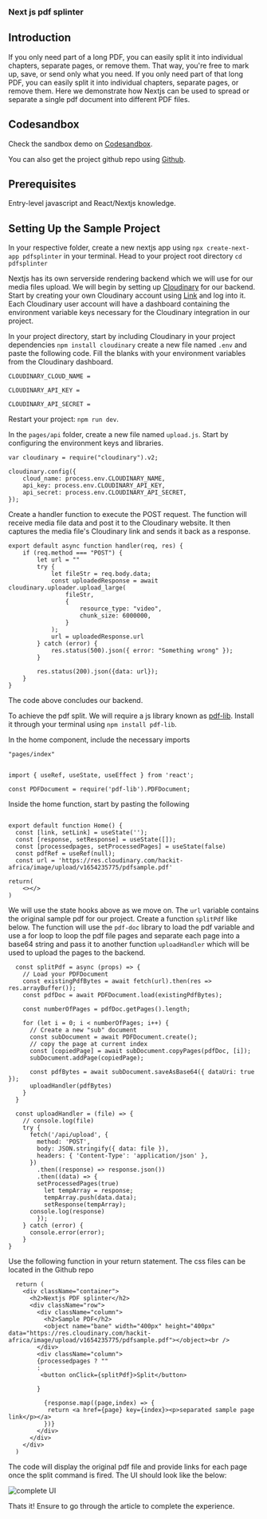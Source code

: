 ### Next js  pdf splinter


## Introduction

If you only need part of a long PDF, you can easily split it into individual chapters, separate pages, or remove them. That way, you're free to mark up, save, or send only what you need. If you only need part of that long PDF, you can easily split it into individual chapters, separate pages, or remove them. Here we demonstrate how Nextjs can be used to spread or separate a single pdf document into different PDF files.

## Codesandbox

Check the sandbox demo on  [Codesandbox](/).

<CodeSandbox
title="mergevideos"
id=" "
/>

You can also get the project github repo using [Github](/).

## Prerequisites

Entry-level javascript and React/Nextjs knowledge.

## Setting Up the Sample Project

In your respective folder, create a new nextjs app using `npx create-next-app pdfsplinter` in your terminal.
Head to your project root directory `cd pdfsplinter`
 

Nextjs has its own serverside rendering backend which we will use for our media files upload. We will begin by setting up [Cloudinary](https://cloudinary.com/?ap=em)  for our backend. 
Start by creating your own Cloudinary account using [Link](https://cloudinary.com/console) and log into it. Each Cloudinary user account will have a dashboard containing the environment variable keys necessary for the Cloudinary integration in our project.

In your project directory, start by including Cloudinary in your project dependencies `npm install cloudinary`
 create a new file named `.env` and paste the following code. Fill the blanks with your environment variables from the Cloudinary dashboard.

```
CLOUDINARY_CLOUD_NAME =

CLOUDINARY_API_KEY =

CLOUDINARY_API_SECRET =
```

Restart your project: `npm run dev`.

In the `pages/api` folder, create a new file named `upload.js`. 
Start by configuring the environment keys and libraries.

```
var cloudinary = require("cloudinary").v2;

cloudinary.config({
    cloud_name: process.env.CLOUDINARY_NAME,
    api_key: process.env.CLOUDINARY_API_KEY,
    api_secret: process.env.CLOUDINARY_API_SECRET,
});
```

Create a handler function to execute the POST request. The function will receive media file data and post it to the Cloudinary website. It then captures the media file's Cloudinary link and sends it back as a response.

```
export default async function handler(req, res) {
    if (req.method === "POST") {
        let url = ""
        try {
            let fileStr = req.body.data;
            const uploadedResponse = await cloudinary.uploader.upload_large(
                fileStr,
                {
                    resource_type: "video",
                    chunk_size: 6000000,
                }
            );
            url = uploadedResponse.url
        } catch (error) {
            res.status(500).json({ error: "Something wrong" });
        }

        res.status(200).json({data: url});
    }
}
```

 

The code above concludes our backend.

To achieve the pdf split. We will require a js library known as  [pdf-lib](https://pdf-lib.js.org). Install it through your terminal using `npm install pdf-lib`.

In the home component, include the necessary imports 


```
"pages/index"


import { useRef, useState, useEffect } from 'react';

const PDFDocument = require('pdf-lib').PDFDocument;
```

Inside the home function, start by pasting the following 

```

export default function Home() {
  const [link, setLink] = useState('');
  const [response, setResponse] = useState([]);
  const [processedpages, setProcessedPages] = useState(false)
  const pdfRef = useRef(null);
  const url = 'https://res.cloudinary.com/hackit-africa/image/upload/v1654235775/pdfsample.pdf'
  
return(
    <></>
)
```

We will use the state hooks above as we move on. The `url` variable contains the original sample pdf for our project. Create a function `splitPdf` like below. The function will use the `pdf-doc` library to load the pdf variable and use a for loop to loop the pdf file pages and separate each page into a base64 string and pass it to another function `uploadHandler` which will be used to upload the pages to the backend.
```
  const splitPdf = async (props) => {
    // Load your PDFDocument
    const existingPdfBytes = await fetch(url).then(res => res.arrayBuffer());
    const pdfDoc = await PDFDocument.load(existingPdfBytes);

    const numberOfPages = pdfDoc.getPages().length;

    for (let i = 0; i < numberOfPages; i++) {
      // Create a new "sub" document
      const subDocument = await PDFDocument.create();
      // copy the page at current index
      const [copiedPage] = await subDocument.copyPages(pdfDoc, [i]);
      subDocument.addPage(copiedPage);

      const pdfBytes = await subDocument.saveAsBase64({ dataUri: true });
      uploadHandler(pdfBytes)
    }
  }

  const uploadHandler = (file) => {
    // console.log(file)
    try {
      fetch('/api/upload', {
        method: 'POST',
        body: JSON.stringify({ data: file }),
        headers: { 'Content-Type': 'application/json' },
      })
        .then((response) => response.json())
        .then((data) => {
        setProcessedPages(true)
          let tempArray = response;
          tempArray.push(data.data);
          setResponse(tempArray);
      console.log(response)
        });
    } catch (error) {
      console.error(error);
    }
}
```

Use the following function in your return statement. The css files can be located in the Github repo

```
  return (
    <div className="container">
      <h2>Nextjs PDF splinter</h2>
      <div className="row">
        <div className="column">
          <h2>Sample PDF</h2>
          <object name="bane" width="400px" height="400px" data="https://res.cloudinary.com/hackit-africa/image/upload/v1654235775/pdfsample.pdf"></object><br />
        </div>
        <div className="column">
        {processedpages ? ""
        :
         <button onClick={splitPdf}>Split</button>
        
        }

          {response.map((page,index) => {
           return <a href={page} key={index}><p>separated sample page link</p></a>
          })}
        </div>
      </div>
    </div>
  )
```
The code will display the original pdf file and provide links for each page once the split command is fired. The UI should look like the below:

![complete UI](https://res.cloudinary.com/dogjmmett/image/upload/v1654504012/UI_y8621s.png "complete UI")

Thats it! Ensure to go through the article to complete the experience.